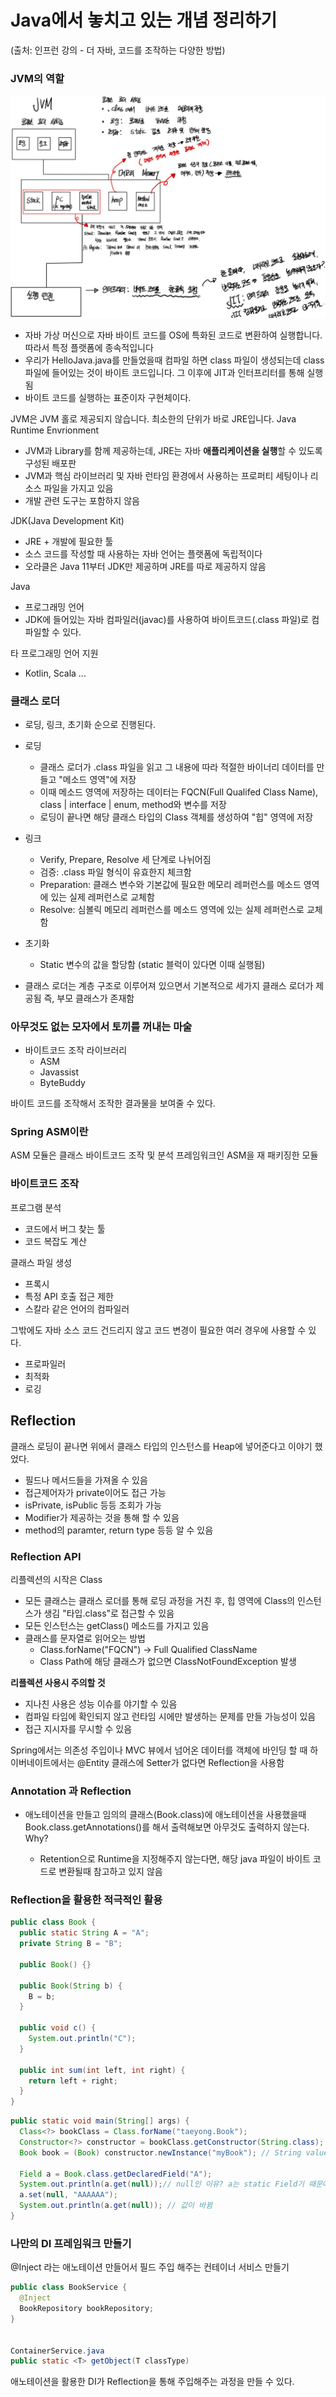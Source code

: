 # Java에서 놓치고 있는 개념 정리하기

(출처: 인프런 강의 - 더 자바, 코드를 조작하는 다양한 방법)

### JVM의 역할

![JVM](../img/JVM.jpeg)

- 자바 가상 머신으로 자바 바이트 코드를 OS에 특화된 코드로 변환하여 실행합니다. 따라서 특정 플랫폼에 종속적입니다
- 우리가 HelloJava.java를 만들었을때 컴파일 하면 class 파일이 생성되는데 class 파일에 들어있는 것이 바이트 코드입니다.
  그 이후에 JIT과 인터프리터를 통해 실행됨
- 바이트 코드를 실행하는 표준이자 구현체이다.

JVM은 JVM 홀로 제공되지 않습니다.
최소한의 단위가 바로 JRE입니다. Java Runtime Envrionment

- JVM과 Library를 함께 제공하는데, JRE는 자바 **애플리케이션을 실행**할 수 있도록 구성된 배포판
- JVM과 핵심 라이브러리 및 자바 런타임 환경에서 사용하는 프로퍼티 세팅이나 리소스 파일을 가지고 있음
- 개발 관련 도구는 포함하지 않음

JDK(Java Development Kit)

- JRE + 개발에 필요한 툴
- 소스 코드를 작성할 때 사용하는 자바 언어는 플랫폼에 독립적이다
- 오라클은 Java 11부터 JDK만 제공하며 JRE를 따로 제공하지 않음

Java

- 프로그래밍 언어
- JDK에 들어있는 자바 컴파일러(javac)를 사용하여 바이트코드(.class 파일)로 컴파일할 수 있다.

타 프로그래밍 언어 지원

- Kotlin, Scala ...

### 클래스 로더

- 로딩, 링크, 초기화 순으로 진행된다.
- 로딩

  - 클래스 로더가 .class 파일을 읽고 그 내용에 따라 적절한 바이너리 데이터를 만들고 "메소드 영역"에 저장
  - 이때 메소드 영역에 저장하는 데이터는 FQCN(Full Qualifed Class Name), class | interface | enum, method와 변수를 저장
  - 로딩이 끝나면 해당 클래스 타입의 Class 객체를 생성하여 "힙" 영역에 저장

- 링크

  - Verify, Prepare, Resolve 세 단계로 나뉘어짐
  - 검증: .class 파일 형식이 유효한지 체크함
  - Preparation: 클래스 변수와 기본값에 필요한 메모리 레퍼런스를 메소드 영역에 있는 실제 레퍼런스로 교체함
  - Resolve: 심볼릭 메모리 레퍼런스를 메소드 영역에 있는 실제 레퍼런스로 교체함

- 초기화
  - Static 변수의 값을 할당함 (static 블럭이 있다면 이때 실행됨)
- 클래스 로더는 계층 구조로 이루어져 있으면서 기본적으로 세가지 클래스 로더가 제공됨 즉, 부모 클래스가 존재함

### 아무것도 없는 모자에서 토끼를 꺼내는 마술

- 바이트코드 조작 라이브러리
  - ASM
  - Javassist
  - ByteBuddy

바이트 코드를 조작해서 조작한 결과물을 보여줄 수 있다.

### Spring ASM이란

ASM 모듈은 클래스 바이트코드 조작 및 분석 프레임워크인 ASM을 재 패키징한 모듈

### 바이트코드 조작

프로그램 분석

- 코드에서 버그 찾는 툴
- 코드 복잡도 계산

클래스 파일 생성

- 프록시
- 특정 API 호출 접근 제한
- 스칼라 같은 언어의 컴파일러

그밖에도 자바 소스 코드 건드리지 않고 코드 변경이 필요한 여러 경우에 사용할 수 있다.

- 프로파일러
- 최적화
- 로깅

## Reflection

클래스 로딩이 끝나면 위에서 클래스 타입의 인스턴스를 Heap에 넣어준다고 이야기 했었다.

- 필드나 메서드들을 가져올 수 있음
- 접근제어자가 private이어도 접근 가능
- isPrivate, isPublic 등등 조회가 가능
- Modifier가 제공하는 것을 통해 할 수 있음
- method의 paramter, return type 등등 알 수 있음

### Reflection API

리플렉션의 시작은 Class<T>

- 모든 클래스는 클래스 로더를 통해 로딩 과정을 거친 후, 힙 영역에 Class<T>의 인스턴스가 생김
  "타입.class"로 접근할 수 있음
- 모든 인스턴스는 getClass() 메소드를 가지고 있음
- 클래스를 문자열로 읽어오는 방법
  - Class.forName("FQCN") -> Full Qualified ClassName
  - Class Path에 해당 클래스가 없으면 ClassNotFoundException 발생

**리플렉션 사용시 주의할 것**

- 지나친 사용은 성능 이슈를 야기할 수 있음
- 컴파일 타임에 확인되지 않고 런타임 시에만 발생하는 문제를 만들 가능성이 있음
- 접근 지시자를 무시할 수 있음

Spring에서는 의존성 주입이나 MVC 뷰에서 넘어온 데이터를 객체에 바인딩 할 때
하이버네이트에서는 @Entity 클래스에 Setter가 없다면 Reflection을 사용함

### Annotation 과 Reflection

- 애노테이션을 만들고 임의의 클래스(Book.class)에 애노테이션을 사용했을때 Book.class.getAnnotations()를 해서 출력해보면 아무것도 출력하지 않는다. Why?

  - Retention으로 Runtime을 지정해주지 않는다면, 해당 java 파일이 바이트 코드로 변환될때 참고하고 있지 않음

### Reflection을 활용한 적극적인 활용

```Java
public class Book {
  public static String A = "A";
  private String B = "B";

  public Book() {}

  public Book(String b) {
    B = b;
  }

  public void c() {
    System.out.println("C");
  }

  public int sum(int left, int right) {
    return left + right;
  }
}
```

```Java
public static void main(String[] args) {
  Class<?> bookClass = Class.forName("taeyong.Book");
  Constructor<?> constructor = bookClass.getConstructor(String.class);
  Book book = (Book) constructor.newInstance("myBook"); // String value가 필요한 생성자

  Field a = Book.class.getDeclaredField("A");
  System.out.println(a.get(null));// null인 이유? a는 static Field기 때문에 인스턴스가 따로 필요 없음
  a.set(null, "AAAAAA");
  System.out.println(a.get(null)); // 값이 바뀜
}
```

### 나만의 DI 프레임워크 만들기

@Inject 라는 애노테이션 만들어서 필드 주입 해주는 컨테이너 서비스 만들기

```Java
public class BookService {
  @Inject
  BookRepository bookRepository;
}


ContainerService.java
public static <T> getObject(T classType)
```

애노테이션을 활용한 DI가 Reflection을 통해 주입해주는 과정을 만들 수 있다.
